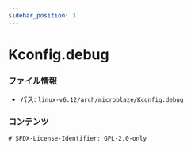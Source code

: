```yaml
---
sidebar_position: 3
---
```

# Kconfig.debug

### ファイル情報

- パス: `linux-v6.12/arch/microblaze/Kconfig.debug`

### コンテンツ

```debug
# SPDX-License-Identifier: GPL-2.0-only

```
